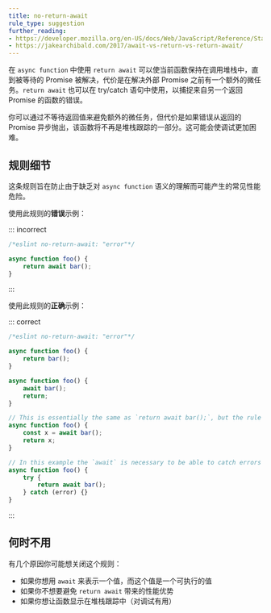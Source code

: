 ```yaml
---
title: no-return-await
rule_type: suggestion
further_reading:
- https://developer.mozilla.org/en-US/docs/Web/JavaScript/Reference/Statements/async_function
- https://jakearchibald.com/2017/await-vs-return-vs-return-await/
---
```


在 `async function` 中使用 `return await` 可以使当前函数保持在调用堆栈中，直到被等待的 Promise 被解决，代价是在解决外部 Promise 之前有一个额外的微任务。`return await` 也可以在 try/catch 语句中使用，以捕捉来自另一个返回 Promise 的函数的错误。

你可以通过不等待返回值来避免额外的微任务，但代价是如果错误从返回的 Promise 异步抛出，该函数将不再是堆栈跟踪的一部分。这可能会使调试更加困难。

## 规则细节

这条规则旨在防止由于缺乏对 `async function` 语义的理解而可能产生的常见性能危险。

使用此规则的**错误**示例：

::: incorrect

```js
/*eslint no-return-await: "error"*/

async function foo() {
    return await bar();
}
```

:::

使用此规则的**正确**示例：

::: correct

```js
/*eslint no-return-await: "error"*/

async function foo() {
    return bar();
}

async function foo() {
    await bar();
    return;
}

// This is essentially the same as `return await bar();`, but the rule checks only `await` in `return` statements
async function foo() {
    const x = await bar();
    return x;
}

// In this example the `await` is necessary to be able to catch errors thrown from `bar()`
async function foo() {
    try {
        return await bar();
    } catch (error) {}
}
```

:::

## 何时不用

有几个原因你可能想关闭这个规则：

* 如果你想用 `await` 来表示一个值，而这个值是一个可执行的值
* 如果你不想要避免 `return await` 带来的性能优势
* 如果你想让函数显示在堆栈跟踪中（对调试有用）
